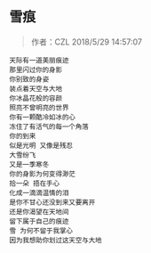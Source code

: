 # `雪痕`
>作者：CZL  2018/5/29 14:57:07 

    天际有一道美丽痕迹
    那里闪过你的身影
    你别致的身姿
    装点着天空与大地
    你冰晶花般的容颜
    照亮不曾明亮的世界
    你有一颗酷冷如冰的心
    冻住了有活气的每一个角落
    你的到来
    似是光明 又像是残忍
    大雪纷飞
    又是一季寒冬
    你的身影为何变得渺茫
    拾一朵 捂在手心
    化成一滴滴温情的泪
    是你不甘心还没到来又要离开
    还是你渴望在天地间
    留下属于自己的痕迹
    雪 为何不留于我掌心
    因为我想助你划过这天空与大地